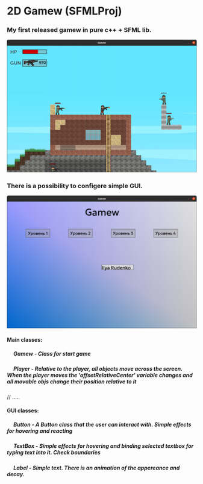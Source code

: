 # 2D Gamew (SFMLProj)

### My first released gamew in pure c++ + SFML lib.

![alt text](./assets/img/preview/Screenshot2.png)

### There is a possibility to configere simple GUI.

![alt text](./assets/img/preview/Screenshot1.png)

#### Main classes:
##### &emsp; Gamew - Class for start game
##### &emsp; Player - Relative to the player, all objects move across the screen. When the player moves the 'offsetRelativeCenter' variable changes and all movable objs change their position relative to it
// .....


#### GUI classes:
##### &emsp; Button - A Button class that the user can interact with. Simple effects for hovering and reacting
##### &emsp; TextBox - Simple effects for hovering and binding selected textbox for typing text into it. Check boundaries
##### &emsp; Label - Simple text. There is an animation of the appereance and decay.
